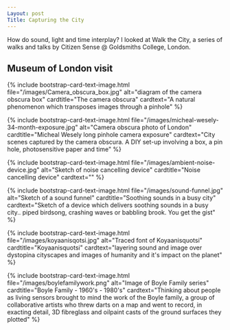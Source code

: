 ```yaml
---
Layout: post
Title: Capturing the City
---
```


How do sound, light and time interplay? I looked at Walk the City, a series of walks and talks by Citizen Sense @ Goldsmiths College, London. 

## Museum of London visit
{% include bootstrap-card-text-image.html file="/images/Camera_obscura_box.jpg" alt="diagram of the camera obscura box" cardtitle="The camera obscura" cardtext="A natural phenomenon which transposes images through a pinhole" %}

{% include bootstrap-card-text-image.html file="/images/micheal-wesely-34-month-exposure.jpg" alt="Camera obscura photo of London" cardtitle="Micheal Wesely long pinhole camera exposure" cardtext="City scenes captured by the camera obscura. A DIY set-up involving a box, a pin hole, photosensitive paper and time" %}

{% include bootstrap-card-text-image.html file="/images/ambient-noise-device.jpg" alt="Sketch of noise cancelling device" cardtitle="Noise cancelling device" cardtext="" %}

{% include bootstrap-card-text-image.html file="/images/sound-funnel.jpg" alt="Sketch of a sound funnel" cardtitle="Soothing sounds in a busy city" cardtext="Sketch of a device which delivers soothing sounds in a busy city.. piped birdsong, crashing waves or babbling brook. You get the gist" %}

{% include bootstrap-card-text-image.html file="/images/koyaanisqotsi.jpg" alt="Traced font of Koyaanisquotsi" cardtitle="Koyaanisquotsi" cardtext="layering sound and image over dystopina cityscapes and images of humanity and it's impact on the planet" %}

{% include bootstrap-card-text-image.html file="/images/boylefamilywork.png" alt="Image of Boyle Family series" cardtitle="Boyle Family - 1960's - 1980's" cardtext="Thinking about people as living sensors brought to mind the work of the Boyle family, a group of collaborative artists who threw darts on a map and went to record, in exacting detail, 3D fibreglass and oilpaint casts of the ground surfaces they plotted" %}

